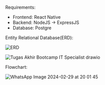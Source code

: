 Requirements:
- Frontend: React Native
- Backend: NodeJS -> ExpressJS
- Database: Postgre


Entity Relational Database(ERD):

![ERD](https://github.com/awiemnh/be_mutic/assets/64024502/f078739c-e273-4a38-941e-9fffbe2a2c46)

![Tugas Akhir Bootcamp IT Specialist drawio](https://github.com/awiemnh/be_mutic/assets/64024502/948dfae0-f8e9-420a-90d2-963f13296950)

Flowchart: 

![WhatsApp Image 2024-02-29 at 20 01 45](https://github.com/awiemnh/be_mutic/assets/64024502/cb273b81-07e2-4fa5-b078-a7c099baa343)

